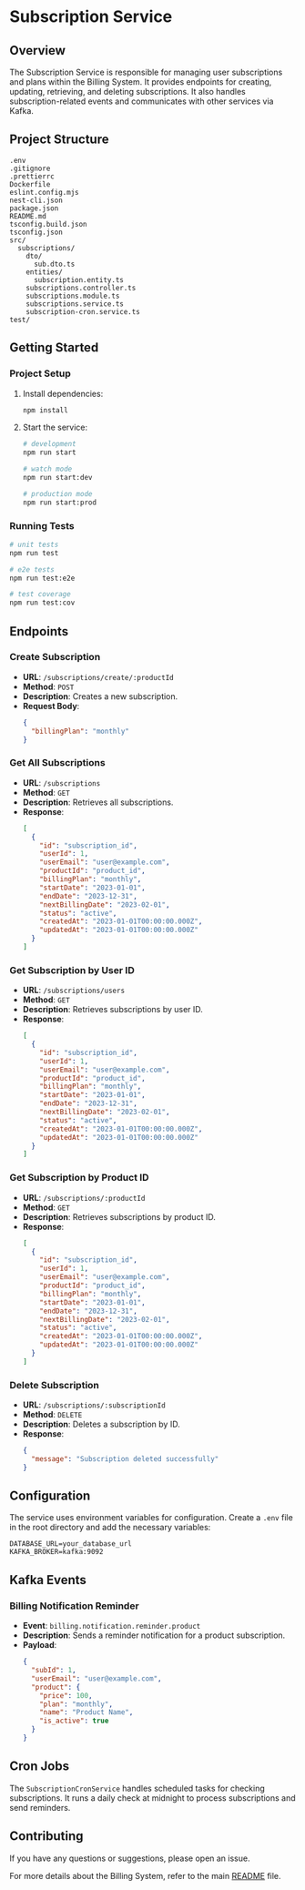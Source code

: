 # Subscription Service

## Overview

The Subscription Service is responsible for managing user subscriptions and plans within the Billing System. It provides endpoints for creating, updating, retrieving, and deleting subscriptions. It also handles subscription-related events and communicates with other services via Kafka.

## Project Structure

```
.env
.gitignore
.prettierrc
Dockerfile
eslint.config.mjs
nest-cli.json
package.json
README.md
tsconfig.build.json
tsconfig.json
src/
  subscriptions/
    dto/
      sub.dto.ts
    entities/
      subscription.entity.ts
    subscriptions.controller.ts
    subscriptions.module.ts
    subscriptions.service.ts
    subscription-cron.service.ts
test/
```

## Getting Started

### Project Setup

1. Install dependencies:
    ```bash
    npm install
    ```

2. Start the service:
    ```bash
    # development
    npm run start

    # watch mode
    npm run start:dev

    # production mode
    npm run start:prod
    ```

### Running Tests

```bash
# unit tests
npm run test

# e2e tests
npm run test:e2e

# test coverage
npm run test:cov
```

## Endpoints

### Create Subscription

- **URL**: `/subscriptions/create/:productId`
- **Method**: `POST`
- **Description**: Creates a new subscription.
- **Request Body**:
    ```json
    {
      "billingPlan": "monthly"
    }
    ```

### Get All Subscriptions

- **URL**: `/subscriptions`
- **Method**: `GET`
- **Description**: Retrieves all subscriptions.
- **Response**:
    ```json
    [
      {
        "id": "subscription_id",
        "userId": 1,
        "userEmail": "user@example.com",
        "productId": "product_id",
        "billingPlan": "monthly",
        "startDate": "2023-01-01",
        "endDate": "2023-12-31",
        "nextBillingDate": "2023-02-01",
        "status": "active",
        "createdAt": "2023-01-01T00:00:00.000Z",
        "updatedAt": "2023-01-01T00:00:00.000Z"
      }
    ]
    ```

### Get Subscription by User ID

- **URL**: `/subscriptions/users`
- **Method**: `GET`
- **Description**: Retrieves subscriptions by user ID.
- **Response**:
    ```json
    [
      {
        "id": "subscription_id",
        "userId": 1,
        "userEmail": "user@example.com",
        "productId": "product_id",
        "billingPlan": "monthly",
        "startDate": "2023-01-01",
        "endDate": "2023-12-31",
        "nextBillingDate": "2023-02-01",
        "status": "active",
        "createdAt": "2023-01-01T00:00:00.000Z",
        "updatedAt": "2023-01-01T00:00:00.000Z"
      }
    ]
    ```

### Get Subscription by Product ID

- **URL**: `/subscriptions/:productId`
- **Method**: `GET`
- **Description**: Retrieves subscriptions by product ID.
- **Response**:
    ```json
    [
      {
        "id": "subscription_id",
        "userId": 1,
        "userEmail": "user@example.com",
        "productId": "product_id",
        "billingPlan": "monthly",
        "startDate": "2023-01-01",
        "endDate": "2023-12-31",
        "nextBillingDate": "2023-02-01",
        "status": "active",
        "createdAt": "2023-01-01T00:00:00.000Z",
        "updatedAt": "2023-01-01T00:00:00.000Z"
      }
    ]
    ```

### Delete Subscription

- **URL**: `/subscriptions/:subscriptionId`
- **Method**: `DELETE`
- **Description**: Deletes a subscription by ID.
- **Response**:
    ```json
    {
      "message": "Subscription deleted successfully"
    }
    ```

## Configuration

The service uses environment variables for configuration. Create a `.env` file in the root directory and add the necessary variables:

```
DATABASE_URL=your_database_url
KAFKA_BROKER=kafka:9092
```

## Kafka Events

### Billing Notification Reminder

- **Event**: `billing.notification.reminder.product`
- **Description**: Sends a reminder notification for a product subscription.
- **Payload**:
    ```json
    {
      "subId": 1,
      "userEmail": "user@example.com",
      "product": {
        "price": 100,
        "plan": "monthly",
        "name": "Product Name",
        "is_active": true
      }
    }
    ```

## Cron Jobs

The `SubscriptionCronService` handles scheduled tasks for checking subscriptions. It runs a daily check at midnight to process subscriptions and send reminders.

## Contributing

If you have any questions or suggestions, please open an issue.

For more details about the Billing System, refer to the main [README](../README.md) file.